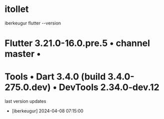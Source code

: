 # itollet


iberkeugur flutter --version
# Flutter 3.21.0-16.0.pre.5 • channel master •
# Tools • Dart 3.4.0 (build 3.4.0-275.0.dev) • DevTools 2.34.0-dev.12


last version updates
- [iberkeugur]  2024-04-08 07:15:00

